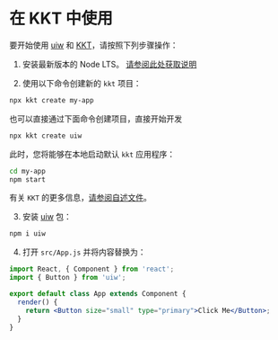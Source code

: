 在 KKT 中使用
===

要开始使用 [uiw](https://github.com/uiw-react/uiw) 和 [KKT](https://github.com/jaywcjlove/kkt)，请按照下列步骤操作：

1. 安装最新版本的 Node LTS。 [请参阅此处获取说明](https://docs.npmjs.com/getting-started/installing-node)

2. 使用以下命令创建新的 `kkt` 项目：

```bash
npx kkt create my-app
```

也可以直接通过下面命令创建项目，直接开始开发

```bash
npx kkt create uiw
```

此时，您将能够在本地启动默认 `kkt` 应用程序：

```bash
cd my-app
npm start
```

有关 `KKT` 的更多信息，[请参阅自述文件](https://github.com/jaywcjlove/kkt)。

3. 安装 [uiw](https://github.com/uiw-react/uiw) 包：

```bash
npm i uiw
```

4. 打开 `src/App.js` 并将内容替换为：

```jsx
import React, { Component } from 'react';
import { Button } from 'uiw';

export default class App extends Component {
  render() {
    return <Button size="small" type="primary">Click Me</Button>;
  }
}
```